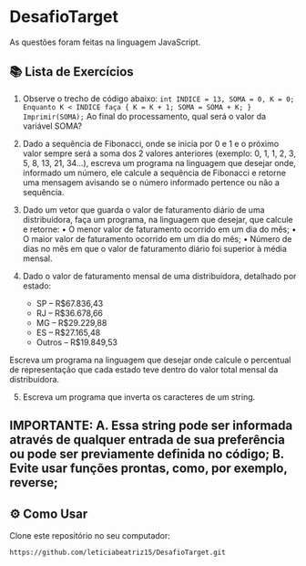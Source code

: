# DesafioTarget 
As questões foram feitas na linguagem JavaScript.

## 📚 Lista de Exercícios

1. Observe o trecho de código abaixo: `int INDICE = 13, SOMA = 0, K = 0;
Enquanto K < INDICE faça { K = K + 1; SOMA = SOMA + K; }
Imprimir(SOMA);`
Ao final do processamento, qual será o valor da variável SOMA?

2. Dado a sequência de Fibonacci, onde se inicia por 0 e 1 e o próximo valor sempre será a soma dos 2 valores anteriores (exemplo: 0, 1, 1, 2, 3, 5, 8, 13, 21, 34...), escreva um programa na linguagem que desejar onde, informado um número, ele calcule a sequência de Fibonacci e retorne uma mensagem avisando se o número informado pertence ou não a sequência.

3.  Dado um vetor que guarda o valor de faturamento diário de uma distribuidora, faça um programa, na linguagem que desejar, que calcule e retorne:
• O menor valor de faturamento ocorrido em um dia do mês;
• O maior valor de faturamento ocorrido em um dia do mês;
• Número de dias no mês em que o valor de faturamento diário foi superior à média mensal.

4. Dado o valor de faturamento mensal de uma distribuidora, detalhado por estado:
    - SP – R$67.836,43
    - RJ – R$36.678,66
    - MG – R$29.229,88
    - ES – R$27.165,48
    - Outros – R$19.849,53

Escreva um programa na linguagem que desejar onde calcule o percentual de representação que cada estado teve dentro do valor total mensal da distribuidora.  

5.  Escreva um programa que inverta os caracteres de um string.

IMPORTANTE:
    A. Essa string pode ser informada através de qualquer entrada de sua preferência ou pode ser previamente definida no código;
    B. Evite usar funções prontas, como, por exemplo, reverse;
---
## ⚙️ Como Usar
Clone este repositório no seu computador:
```bash
https://github.com/leticiabeatriz15/DesafioTarget.git
